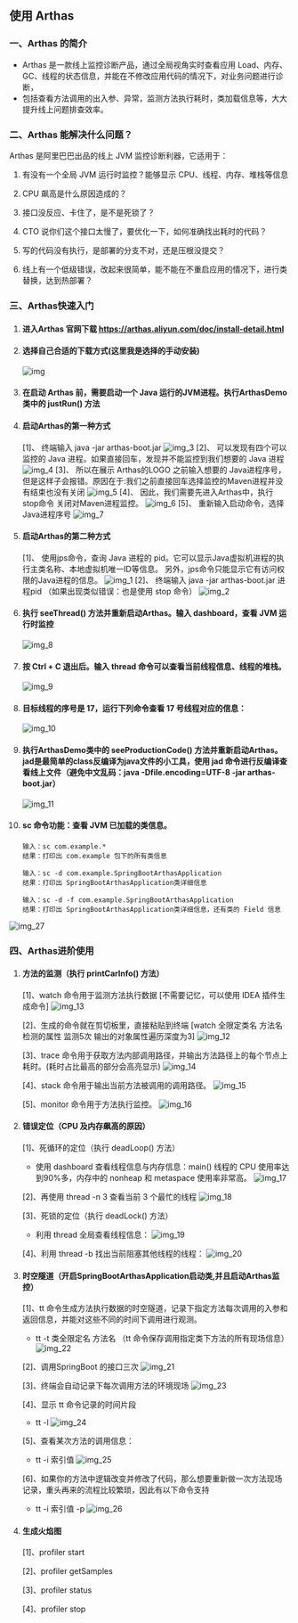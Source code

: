 
## 使用 Arthas
### 一、Arthas 的简介
 - Arthas 是一款线上监控诊断产品，通过全局视角实时查看应用 Load、内存、GC、线程的状态信息，并能在不修改应用代码的情况下，对业务问题进行诊断，
 - 包括查看方法调用的出入参、异常，监测方法执行耗时，类加载信息等，大大提升线上问题排查效率。

### 二、Arthas 能解决什么问题？
   Arthas 是阿里巴巴出品的线上 JVM 监控诊断利器，它适用于：  
   1. 有没有一个全局 JVM 运行时监控？能够显示 CPU、线程、内存、堆栈等信息

   2. CPU 飙高是什么原因造成的？

   3. 接口没反应、卡住了，是不是死锁了？
   
   4. CTO 说你们这个接口太慢了，要优化一下，如何准确找出耗时的代码？
   
   5. 写的代码没有执行，是部署的分支不对，还是压根没提交？
   
   6. 线上有一个低级错误，改起来很简单，能不能在不重启应用的情况下，进行类替换，达到热部署？

### 三、Arthas快速入门

1. #### 进入Arthas 官网下载 https://arthas.aliyun.com/doc/install-detail.html

2. #### 选择自己合适的下载方式(这里我是选择的手动安装)
   ![img](src/main/resources/static/img.png)

3. #### 在启动 Arthas 前，需要启动一个 Java 运行的JVM进程。执行ArthasDemo类中的 justRun() 方法

4. #### 启动Arthas的第一种方式   
   [1]、 终端输入 java -jar arthas-boot.jar 
        ![img_3](src/main/resources/static/img_3.png)
   [2]、 可以发现有四个可以监控的 Java 进程。如果直接回车，发现并不能监控到我们想要的 Java 进程
        ![img_4](src/main/resources/static/img_4.png)
   [3]、 所以在展示 Arthas的LOGO 之前输入想要的 Java进程序号，但是这样子会报错。原因在于:我们之前直接回车选择监控的Maven进程并没有结束也没有关闭
        ![img_5](src/main/resources/static/img_5.png)
   [4]、 因此，我们需要先进入Arthas中，执行 stop命令 关闭对Maven进程监控。
        ![img_6](src/main/resources/static/img_6.png)
   [5]、 重新输入启动命令，选择 Java进程序号
        ![img_7](src/main/resources/static/img_7.png)

5. #### 启动Arthas的第二种方式  
   [1]、 使用jps命令，查询 Java 进程的 pid。它可以显示Java虚拟机进程的执行主类名称、本地虚拟机唯一ID等信息。
        另外，jps命令只能显示它有访问权限的Java进程的信息。
        ![img_1](src/main/resources/static/img_1.png)
   [2]、 终端输入 java -jar arthas-boot.jar 进程pid （如果出现类似错误：也是使用 stop 命令）
        ![img_2](src/main/resources/static/img_2.png)

6. #### 执行 seeThread() 方法并重新启动Arthas。输入 dashboard，查看 JVM 运行时监控
   ![img_8](src/main/resources/static/img_8.png)

7. #### 按 Ctrl + C 退出后。输入 thread 命令可以查看当前线程信息、线程的堆栈。
   ![img_9](src/main/resources/static/img_9.png)

8. #### 目标线程的序号是 17，运行下列命令查看 17 号线程对应的信息：
   ![img_10](src/main/resources/static/img_10.png)

9. #### 执行ArthasDemo类中的 seeProductionCode() 方法并重新启动Arthas。jad是最简单的class反编译为java文件的小工具，使用 jad 命令进行反编译查看线上文件（避免中文乱码：java -Dfile.encoding=UTF-8 -jar arthas-boot.jar）
   ![img_11](src/main/resources/static/img_11.png)

10. #### sc 命令功能：查看 JVM 已加载的类信息。
        输入：sc com.example.*
        结果：打印出 com.example 包下的所有类信息

        输入：sc -d com.example.SpringBootArthasApplication
        结果：打印出 SpringBootArthasApplication类详细信息

        输入：sc -d -f com.example.SpringBootArthasApplication
        结果：打印出 SpringBootArthasApplication类详细信息，还有类的 Field 信息
   ![img_27](src/main/resources/static/img_27.png)


### 四、Arthas进阶使用

1. #### 方法的监测（执行 printCarInfo() 方法）  
   [1]、watch 命令用于监测方法执行数据 [不需要记忆，可以使用 IDEA 插件生成命令]
   ![img_13](src/main/resources/static/img_13.png)

   [2]、生成的命令就在剪切板里，直接粘贴到终端 [watch 全限定类名 方法名 检测的属性 监测5次 输出的对象属性遍历深度为3]
   ![img_12](src/main/resources/static/img_12.png)

   [3]、trace 命令用于获取方法内部调用路径，并输出方法路径上的每个节点上耗时。(耗时占比最高的部分会高亮显示)
   ![img_14](src/main/resources/static/img_14.png)

   [4]、stack 命令用于输出当前方法被调用的调用路径。
   ![img_15](src/main/resources/static/img_15.png)

   [5]、monitor 命令用于方法执行监控。
   ![img_16](src/main/resources/static/img_16.png)

2. #### 错误定位（CPU 及内存飙高的原因）  
   [1]、死循环的定位（执行 deadLoop() 方法）  
   - 使用 dashboard 查看线程信息与内存信息：main() 线程的 CPU 使用率达到90%多，内存中的 nonheap 和 metaspace 使用率非常高。
   ![img_17](src/main/resources/static/img_17.png)

   [2]、再使用 thread -n 3 查看当前 3 个最忙的线程
   ![img_18](src/main/resources/static/img_18.png)

   [3]、死锁的定位（执行 deadLock() 方法）
   - 利用 thread 全局查看线程信息：
   ![img_19](src/main/resources/static/img_19.png)

   [4]、利用 thread -b 找出当前阻塞其他线程的线程：
   ![img_20](src/main/resources/static/img_20.png)


3. #### 时空隧道（开启SpringBootArthasApplication启动类,并且启动Arthas监控）  
   [1]、tt 命令生成方法执行数据的时空隧道，记录下指定方法每次调用的入参和返回信息，并能对这些不同的时间下调用进行观测。
   - tt -t 类全限定名 方法名  （tt 命令保存调用指定类下方法的所有现场信息）
     ![img_22](src/main/resources/static/img_22.png)  
   
   [2]、调用SpringBoot 的接口三次
     ![img_21](src/main/resources/static/img_21.png)

   [3]、终端会自动记录下每次调用方法的环境现场
     ![img_23](src/main/resources/static/img_23.png)

   [4]、显示 tt 命令记录的时间片段
   - tt -l
     ![img_24](src/main/resources/static/img_24.png)

   [5]、查看某次方法的调用信息：
   - tt -i 索引值
     ![img_25](src/main/resources/static/img_25.png)

   [6]、如果你的方法中逻辑改变并修改了代码，那么想要重新做一次方法现场记录，重头再来的流程比较繁琐，因此有以下命令支持
   - tt -i 索引值 -p
     ![img_26](src/main/resources/static/img_26.png)


4. #### 生成火焰图
   [1]、profiler start

   [2]、profiler getSamples

   [3]、profiler status

   [4]、profiler stop
